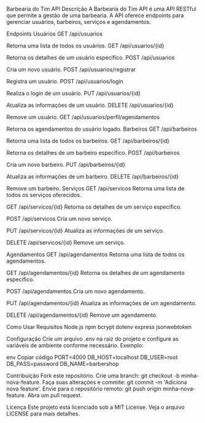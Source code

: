 Barbearia do Tim API
Descrição
A Barbearia do Tim API é uma API RESTful que permite a gestão de uma barbearia. A API oferece endpoints para gerenciar usuários, barbeiros, serviços e agendamentos.

Endpoints
Usuários
GET /api/usuarios

Retorna uma lista de todos os usuários.
GET /api/usuarios/{id}

Retorna os detalhes de um usuário específico.
POST /api/usuarios

Cria um novo usuário.
POST /api/usuarios/registrar

Registra um usuário.
POST /api/usuarios/login

Realiza o login de um usuário.
PUT /api/usuarios/{id}

Atualiza as informações de um usuário.
DELETE /api/usuarios/{id}

Remove um usuário.
GET /api/usuarios/perfil/agendamentos

Retorna os agendamentos do usuário logado.
Barbeiros
GET /api/barbeiros

Retorna uma lista de todos os barbeiros.
GET /api/barbeiros/{id}

Retorna os detalhes de um barbeiro específico.
POST /api/barbeiros

Cria um novo barbeiro.
PUT /api/barbeiros/{id}

Atualiza as informações de um barbeiro.
DELETE /api/barbeiros/{id}

Remove um barbeiro.
Serviços
GET /api/servicos
Retorna uma lista de todos os serviços oferecidos.

GET /api/servicos/{id}
Retorna os detalhes de um serviço específico.

POST /api/servicos
Cria um novo serviço.

PUT /api/servicos/{id}
Atualiza as informações de um serviço.

DELETE /api/servicos/{id}
Remove um serviço.

Agendamentos
GET /api/agendamentos
Retorna uma lista de todos os agendamentos.

GET /api/agendamentos/{id}
Retorna os detalhes de um agendamento específico.

POST /api/agendamentos
Cria um novo agendamento.

PUT /api/agendamentos/{id}
Atualiza as informações de um agendamento.

DELETE /api/agendamentos/{id}
Remove um agendamento.

Como Usar
Requisitos
Node.js
npm
bcrypt
dotenv
express
jsonwebtoken

Configuração
Crie um arquivo .env na raiz do projeto e configure as variáveis de ambiente conforme necessário. Exemplo:

env
Copiar código
PORT=4000
DB_HOST=localhost
DB_USER=root
DB_PASS=password
DB_NAME=barbershop

Contribuição
Fork este repositório.
Crie uma branch: git checkout -b minha-nova-feature.
Faça suas alterações e commite: git commit -m 'Adiciona nova feature'.
Envie para o repositório remoto: git push origin minha-nova-feature.
Abra um pull request.

Licença
Este projeto está licenciado sob a MIT License. Veja o arquivo LICENSE para mais detalhes.

